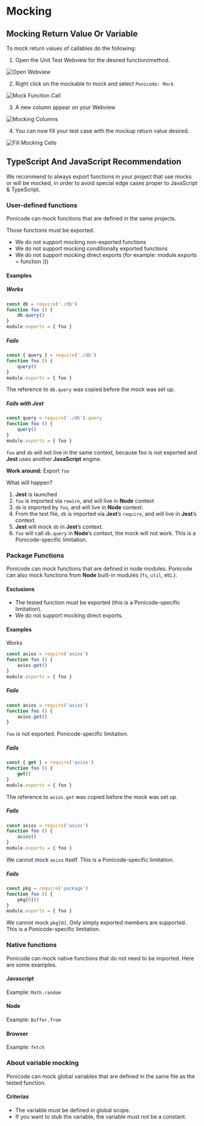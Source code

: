 # Mocking

## Mocking Return Value Or Variable

To mock return values of callables do the following:
1. Open the Unit Test Webview for the desired function/method.

![Open Webview](images/mocking_1.png)

2. Right click on the mockable to mock and select `Ponicode: Mock`

![Mock Function Call](images/mocking_2.png)

3. A new column appear on your Webview

![Mocking Columns](images/mocking_3.png)

4. You can now fill your test case with the mockup return value desired.

![Fill Mocking Cells](images/mocking_4.png)

## TypeScript And JavaScript Recommendation

We recommend to always export functions in your project that use mocks or will be mocked, in order to avoid special edge cases proper to JavaScript & TypeScript.

### User-defined functions

Ponicode can mock functions that are defined in the same projects.

Those functions must be exported.

- We do not support mocking non-exported functions
- We do not support mocking conditionally exported functions
- We do not support mocking direct exports (for example: module.exports = function ())

#### Examples
##### <i class="fas fa-check" style="color:green"></i>Works
```javascript
const db = require('./db')
function foo () {
    db.query()
}
module.exports = { foo }
```
##### <i class="fas fa-times" style="color:red"></i>Fails
```javascript
const { query } = require('./db')
function foo () {
    query()
}
module.exports = { foo }
```
The reference to `db.query` was copied before the mock was set up.

##### <i class="fas fa-times" style="color:red"></i>Fails with Jest
```javascript
const query = require('./db').query
function foo () {
    query()
}
module.exports = { foo }
```
`foo` and `db` will not live in the same context, because foo is not exported and **Jest** uses another **JavaScript** engine.

**Work around:** Export `foo`

What will happen?
1. **Jest** is launched
2. `foo` is imported via `rewire`, and will live in **Node** context
3. `db` is imported by `foo`, and will live in **Node** context.
4. From the test file, `db` is imported via **Jest**’s `require`, and will live in **Jest**’s context.
5. **Jest** will mock `db` in **Jest**’s context.
6. `foo` will call `db.query` in **Node**’s context, the mock will not work.
This is a Ponicode-specific limitation.

### Package Functions
Ponicode can mock functions that are defined in node modules.
Ponicode can also mock functions from **Node** built-in modules (`fs`, `util`, etc.).

#### Exclusions
- The tested function must be exported (this is a Ponicode-specific limitation).
- We do not support mocking direct exports.

#### Examples

<i class="fas fa-check" style="color:green"></i>Works
```javascript
const axios = require('axios')
function foo () {
    axios.get()
}    
module.exports = { foo }
```

##### <i class="fas fa-times" style="color:red"></i>Fails
```javascript
const axios = require('axios')
function foo () {
    axios.get()
}
```
`foo` is not exported. Ponicode-specific limitation.

##### <i class="fas fa-times" style="color:red"></i>Fails
```javascript
const { get } = require('axios')
function foo () {
    get()
}    
module.exports = { foo }
```
The reference to `axios.get` was copied before the mock was set up.

##### <i class="fas fa-times" style="color:red"></i>Fails
```javascript
const axios = require('axios')
function foo () {
    axios()
}
module.exports = { foo }
```
We cannot mock `axios` itself. This is a Ponicode-specific limitation.

##### <i class="fas fa-times" style="color:red"></i>Fails
```javascript
const pkg = require('package')
function foo () {
    pkg[0]()
}
module.exports = { foo }
```
We cannot mock `pkg[0]`. Only simply exported members are supported. This is a Ponicode-specific limitation.

### Native functions
Ponicode can mock native functions that do not need to be imported. Here are some examples.

#### Javascript
Example: `Math.random`

#### Node
Example: `Buffer.from`

#### Browser
Example: `fetch`

### About variable mocking
Ponicode can mock global variables that are defined in the same file as the tested function.
#### Criterias
- The variable must be defined in global scope.
- If you want to stub the variable, the variable must not be a constant.